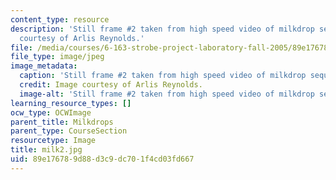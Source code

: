 ```yaml
---
content_type: resource
description: 'Still frame #2 taken from high speed video of milkdrop sequence. Image
  courtesy of Arlis Reynolds.'
file: /media/courses/6-163-strobe-project-laboratory-fall-2005/89e176789d88d3c9dc701f4cd03fd667_milk2.jpg
file_type: image/jpeg
image_metadata:
  caption: 'Still frame #2 taken from high speed video of milkdrop sequence.'
  credit: Image courtesy of Arlis Reynolds.
  image-alt: 'Still frame #2 taken from high speed video of milkdrop sequence.'
learning_resource_types: []
ocw_type: OCWImage
parent_title: Milkdrops
parent_type: CourseSection
resourcetype: Image
title: milk2.jpg
uid: 89e17678-9d88-d3c9-dc70-1f4cd03fd667
---
```

